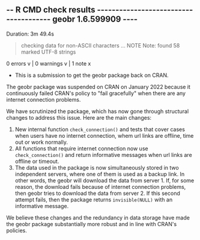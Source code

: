 ## -- R CMD check results -------------------------------------- geobr 1.6.599909 ----
Duration: 3m 49.4s

> checking data for non-ASCII characters ... NOTE
    Note: found 58 marked UTF-8 strings

0 errors v | 0 warnings v | 1 note x

* This is a submission to get the geobr package back on CRAN.

The geobr package was suspended on CRAN on January 2022 because it continuously failed CRAN's policy to "fail gracefully" when there are any internet connection problems.

We have scrutinized the package, which has now gone through structural changes to address this issue. Here are the main changes:
1. New internal function `check_connection()` and tests that cover cases when users have no internet connection, whem url links are offline, time out or work normally.
2. All functions that require internet connection now use `check_connection()` and return informative messages when url links are offline or timeout.
3. The data used in the package is now simultaneously stored in two independent servers, where one of them is used as a backup link. In other words, the geobr will download the data from server 1. If, for some reason, the download fails because of internet connection problems, then geobr tries to download the data from server 2. If this second attempt fails, then the package returns `invisible(NULL)` with an informative message.

We believe these changes and the redundancy in data storage have made the geobr package substantially more robust and in line with CRAN's policies.

